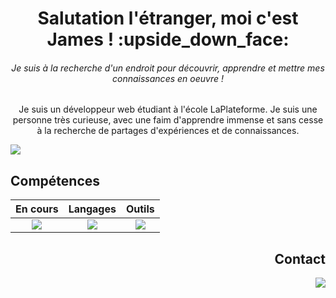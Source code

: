 <h1 align="center"> Salutation l'étranger, moi c'est James ! :upside_down_face: </h1>
<p align="center">   </p>
<h6 align="center"> <i>Je suis à la recherche d'un endroit pour découvrir, apprendre et mettre mes connaissances en oeuvre ! </i> </h6>

<p align="center"> Je suis un développeur web étudiant à l'école LaPlateforme. 
Je suis une personne très curieuse, avec une faim d'apprendre immense et sans cesse à la recherche de partages
d'expériences et de connaissances. </p>

<img src="https://res.cloudinary.com/dahuus6so/image/upload/v1731923430/road_iorjzt.jpg">

## Compétences

| En cours | Langages | Outils |
| :---: | :---: | :---: |
| <a href="https://skillicons.dev"><img src="https://skillicons.dev/icons?i=js" /></a> | <a href="https://skillicons.dev"><img src="https://skillicons.dev/icons?i=html,css,py,php,mysql" /></a> | <a href="https://skillicons.dev"><img src="https://skillicons.dev/icons?i=git,vscode,figma,bootstrap" /></a> |

<h2 align="right"> Contact </h2>
  <p align="right">
    <a href="https://www.linkedin.com/in/jams-sanchez">
    <img src="https://skillicons.dev/icons?i=linkedin" />
    </a></p>

